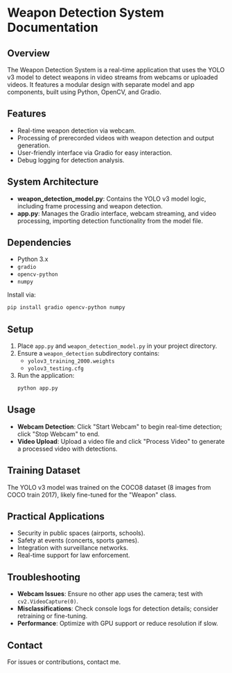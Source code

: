 # Weapon Detection System Documentation

## Overview
The Weapon Detection System is a real-time application that uses the YOLO v3 model to detect weapons in video streams from webcams or uploaded videos. It features a modular design with separate model and app components, built using Python, OpenCV, and Gradio.

## Features
- Real-time weapon detection via webcam.
- Processing of prerecorded videos with weapon detection and output generation.
- User-friendly interface via Gradio for easy interaction.
- Debug logging for detection analysis.

## System Architecture
- **weapon_detection_model.py**: Contains the YOLO v3 model logic, including frame processing and weapon detection.
- **app.py**: Manages the Gradio interface, webcam streaming, and video processing, importing detection functionality from the model file.

## Dependencies
- Python 3.x
- `gradio`
- `opencv-python`
- `numpy`

Install via:
```bash
pip install gradio opencv-python numpy
```

## Setup
1. Place `app.py` and `weapon_detection_model.py` in your project directory.
2. Ensure a `weapon_detection` subdirectory contains:
   - `yolov3_training_2000.weights`
   - `yolov3_testing.cfg`
3. Run the application:
   ```bash
   python app.py
   ```

## Usage
- **Webcam Detection**: Click "Start Webcam" to begin real-time detection; click "Stop Webcam" to end.
- **Video Upload**: Upload a video file and click "Process Video" to generate a processed video with detections.

## Training Dataset
The YOLO v3 model was trained on the COCO8 dataset (8 images from COCO train 2017), likely fine-tuned for the "Weapon" class.

## Practical Applications
- Security in public spaces (airports, schools).
- Safety at events (concerts, sports games).
- Integration with surveillance networks.
- Real-time support for law enforcement.

## Troubleshooting
- **Webcam Issues**: Ensure no other app uses the camera; test with `cv2.VideoCapture(0)`.
- **Misclassifications**: Check console logs for detection details; consider retraining or fine-tuning.
- **Performance**: Optimize with GPU support or reduce resolution if slow.

## Contact
For issues or contributions, contact me.
